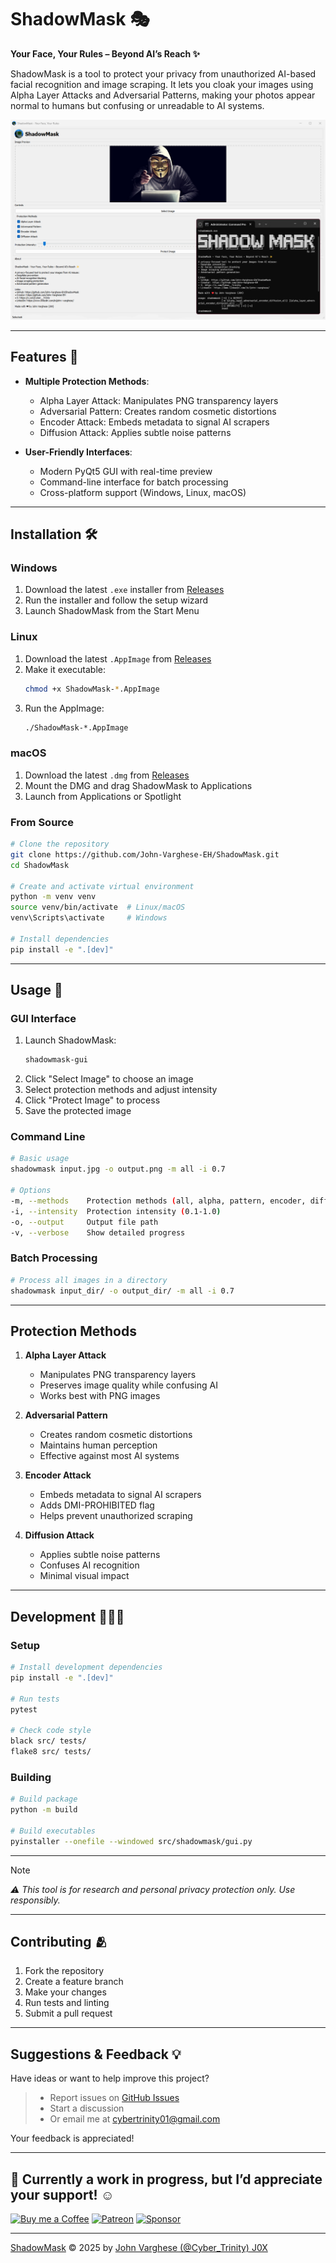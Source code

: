 # ShadowMask 🎭

**Your Face, Your Rules – Beyond AI’s Reach ✨**

ShadowMask is a tool to protect your privacy from unauthorized AI-based facial recognition and image scraping. It lets you cloak your images using Alpha Layer Attacks and Adversarial Patterns, making your photos appear normal to humans but confusing or unreadable to AI systems.

![ShadowMask-App](/docs/ShadowMask_app.png)

---

## Features 🚀

- **Multiple Protection Methods**:
  - Alpha Layer Attack: Manipulates PNG transparency layers
  - Adversarial Pattern: Creates random cosmetic distortions
  - Encoder Attack: Embeds metadata to signal AI scrapers
  - Diffusion Attack: Applies subtle noise patterns

- **User-Friendly Interfaces**:
  - Modern PyQt5 GUI with real-time preview
  - Command-line interface for batch processing
  - Cross-platform support (Windows, Linux, macOS)

---

## Installation 🛠️

### Windows
1. Download the latest `.exe` installer from [Releases](https://github.com/John-Varghese-EH/ShadowMask/releases)
2. Run the installer and follow the setup wizard
3. Launch ShadowMask from the Start Menu

### Linux
1. Download the latest `.AppImage` from [Releases](https://github.com/John-Varghese-EH/ShadowMask/releases)
2. Make it executable:
   ```bash
   chmod +x ShadowMask-*.AppImage
   ```
3. Run the AppImage:
   ```bash
   ./ShadowMask-*.AppImage
   ```

### macOS
1. Download the latest `.dmg` from [Releases](https://github.com/John-Varghese-EH/ShadowMask/releases)
2. Mount the DMG and drag ShadowMask to Applications
3. Launch from Applications or Spotlight

### From Source
```bash
# Clone the repository
git clone https://github.com/John-Varghese-EH/ShadowMask.git
cd ShadowMask

# Create and activate virtual environment
python -m venv venv
source venv/bin/activate  # Linux/macOS
venv\Scripts\activate     # Windows

# Install dependencies
pip install -e ".[dev]"
```
---

## Usage 🎯

### GUI Interface
1. Launch ShadowMask:
   ```bash
   shadowmask-gui
   ```
2. Click "Select Image" to choose an image
3. Select protection methods and adjust intensity
4. Click "Protect Image" to process
5. Save the protected image

### Command Line
```bash
# Basic usage
shadowmask input.jpg -o output.png -m all -i 0.7

# Options
-m, --methods    Protection methods (all, alpha, pattern, encoder, diffusion)
-i, --intensity  Protection intensity (0.1-1.0)
-o, --output     Output file path
-v, --verbose    Show detailed progress
```

### Batch Processing
```bash
# Process all images in a directory
shadowmask input_dir/ -o output_dir/ -m all -i 0.7
```
---
## Protection Methods

1. **Alpha Layer Attack**
   - Manipulates PNG transparency layers
   - Preserves image quality while confusing AI
   - Works best with PNG images

2. **Adversarial Pattern**
   - Creates random cosmetic distortions
   - Maintains human perception
   - Effective against most AI systems

3. **Encoder Attack**
   - Embeds metadata to signal AI scrapers
   - Adds DMI-PROHIBITED flag
   - Helps prevent unauthorized scraping

4. **Diffusion Attack**
   - Applies subtle noise patterns
   - Confuses AI recognition
   - Minimal visual impact

---

## Development 🧑🏻‍💻

### Setup
```bash
# Install development dependencies
pip install -e ".[dev]"

# Run tests
pytest

# Check code style
black src/ tests/
flake8 src/ tests/
```

### Building
```bash
# Build package
python -m build

# Build executables
pyinstaller --onefile --windowed src/shadowmask/gui.py
```

---

> [!NOTE]
> *⚠️ This tool is for research and personal privacy protection only. Use responsibly.*

---
## Contributing 🫂

1. Fork the repository
2. Create a feature branch
3. Make your changes
4. Run tests and linting
5. Submit a pull request

---

## Suggestions & Feedback 💡

Have ideas or want to help improve this project?

> - Report issues on [GitHub Issues](https://github.com/John-Varghese-EH/ShadowMask/issues)
> - Start a discussion  
> - Or email me at [cybertrinity01@gmail.com](mailto:cybertrinity01@gmail.com)  

Your feedback is appreciated! 

---

## 🚧 Currently a work in progress, but I’d appreciate your support! ☺️

[![Buy me a Coffee](https://img.shields.io/badge/Buy_Me_A_Coffee-FFDD00?style=for-the-badge&logo=buy-me-a-coffee&logoColor=black)](https://buymeacoffee.com/CyberTrinity)
[![Patreon](https://img.shields.io/badge/Patreon-F96854?style=for-the-badge&logo=patreon&logoColor=white)](https://patreon.com/CyberTrinity)
[![Sponsor](https://img.shields.io/badge/sponsor-30363D?style=for-the-badge&logo=GitHub-Sponsors&logoColor=#white)](https://github.com/sponsors/John-Varghese-EH)

---

<a href="https://github.com/John-Varghese-EH/ShadowMask">ShadowMask</a> © 2025 by <a href="https://www.linkedin.com/in/john--varghese/">John Varghese (@Cyber_Trinity) J0X</a>
